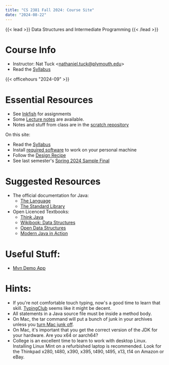 ```yaml
---
title: "CS 2381 Fall 2024: Course Site"
date: "2024-08-22"
---
```


{{< lead >}}
Data Structures and Intermediate Programming
{{< /lead >}}

# Course Info

 - Instructor: Nat Tuck \<<nathaniel.tuck@plymouth.edu>\>
 - Read the [Syllabus](./syllabus)

{{< officehours "2024-09" >}}

# Essential Resources

 - See [Inkfish](https://inkfish.homework.quest) for assignments
 - Some [Lecture notes](./notes) are available.
 - Notes and stuff from class are in the [scratch repository](
   https://github.com/NatTuck/scratch-2024-09)

On this site:

 - Read the [Syllabus](./syllabus)
 - Install [required software](./required-software) to work on your personal machine
 - Follow the [Design Recipe](./design-recipe)
 - See last semester's [Spring 2024 Sample Final](./spring-sample-final)

# Suggested Resources

 - The official documentation for Java: 
   - [The Language](https://docs.oracle.com/javase/specs/jls/se17/html/index.html)
   - [The Standard Library](
     https://docs.oracle.com/en/java/javase/17/docs/api/java.base/module-summary.html)
 - Open Licenced Textbooks:
   - [Think Java](https://greenteapress.com/wp/think-java-2e/)
   - [Wikibook: Data Structures](https://en.wikibooks.org/wiki/Data_Structures)
   - [Open Data Structures](https://opendatastructures.org/ods-python/)
   - [Modern Java in Action](https://www.manning.com/books/modern-java-in-action)

# Useful Stuff:

 - [Mvn Demo App](https://homework.quest/classes/2023-09/cs2381/mvn-demo/)

# Hints:

 - If you're not comfortable touch typing, now's a good time to learn that skill.
   [TypingClub](https://www.typingclub.com/) seems like it might be decent.
 - All statements in a Java source file must be inside a method body.
 - On Mac, the tar command will put a bunch of junk in your archives unless
   you [turn Mac junk off](
   https://unix.stackexchange.com/questions/9665/create-tar-archive-of-a-directory-except-for-hidden-files).
 - On Mac, it's important that you get the correct version of the JDK for your
   hardware. Are you x64 or aarch64?
 - College is an excellent time to learn to work with desktop Linux.
   Installing Linux Mint on a refurbished laptop is recommended. Look
   for the Thinkpad x280, t480, x390, x395, t490, t495, x13, t14 on
   Amazon or eBay.

